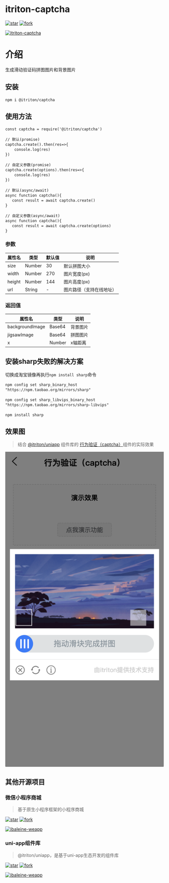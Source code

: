 # itriton-captcha

[![star](https://gitee.com/ibaleine-open-source/itriton-captcha/badge/star.svg?theme=dark)](https://gitee.com/ibaleine-open-source/itriton-captcha/stargazers)
[![fork](https://gitee.com/ibaleine-open-source/itriton-captcha/badge/fork.svg?theme=dark)](https://gitee.com/ibaleine-open-source/itriton-captcha/members)

[![itriton-captcha](https://img.shields.io/static/v1?label=Github&message=itriton-captcha&color=orange)](https://github.com/icjs-cc/itriton-captcha)

# 介绍
生成滑动验证码拼图图片和背景图片

## 安装
`npm i @itriton/captcha`

## 使用方法
```
const captcha = require('@itriton/captcha')

// 默认(promise)
captcha.create().then(res=>{
    console.log(res)
})

// 自定义参数(promise)
captcha.create(options).then(res=>{
    console.log(res)
})

// 默认(async/await)
async function captcha(){
   const result = await captcha.create()
}

// 自定义参数(async/await)
async function captcha(){
   const result = await captcha.create(options)
}
```

### 参数

| 属性名    | 类型    | 默认值     | 说明              |
| --------- | ------- | ---------- | ----------------- |
| size    | Number  | 30         | 默认拼图大小        |
| width    | Number  | 270         | 图片宽度(px)        |
| height  | Number  | 144 | 图片高度(px)  |
| url  | String  | - | 图片路径（支持在线地址）  |

### 返回值

| 属性名    | 类型    | 说明     |
| --------- | ------- | ---------- |
| backgroundImage    | Base64  | 背景图片        |
| jigsawImage    | Base64  | 拼图图片       |
| x  | Number  |   x轴距离|

## 安装sharp失败的解决方案  

切换成淘宝镜像再执行`npm install sharp`命令
```
npm config set sharp_binary_host "https://npm.taobao.org/mirrors/sharp"

npm config set sharp_libvips_binary_host "https://npm.taobao.org/mirrors/sharp-libvips"

npm install sharp
```


## 效果图
> 结合 [@itriton/uniapp](http://itriton.icjs.ink/itriton/uniapp/start/introduce.html) 组件库的 [行为验证（captcha）](http://itriton.icjs.ink/itriton/uniapp/components/captcha.html)组件的实际效果

![](images/screenshot.png)

## 其他开源项目

### 微信小程序商城
> 基于原生小程序框架的小程序商城

[![star](https://gitee.com/ibaleine-open-source/ibaleine-weapp/badge/star.svg?theme=dark)](https://gitee.com/ibaleine-open-source/ibaleine-weapp/stargazers)
[![fork](https://gitee.com/ibaleine-open-source/ibaleine-weapp/badge/fork.svg?theme=dark)](https://gitee.com/ibaleine-open-source/ibaleine-weapp/members)

[![ibaleine-weapp](https://img.shields.io/static/v1?label=Github&message=ibaleine-weapp&color=orange)](https://github.com/icjs-cc/ibaleine-weapp.git)

### uni-app组件库
> @itriton/uniapp，是基于uni-app生态开发的组件库

[![star](https://gitee.com/ibaleine-open-source/itriton-uniapp/badge/star.svg?theme=dark)](https://gitee.com/ibaleine-open-source/ibaleine-weapp/stargazers)
[![fork](https://gitee.com/ibaleine-open-source/itriton-uniapp/badge/fork.svg?theme=dark)](https://gitee.com/ibaleine-open-source/ibaleine-weapp/members)

[![ibaleine-weapp](https://img.shields.io/static/v1?label=Github&message=itriton-uniapp&color=orange)](https://github.com/icjs-cc/itriton-uniapp.git)
